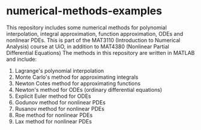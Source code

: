 # numerical-methods-examples
This repository includes some numerical methods for polynomial interpolation, integral approximation, function approximation, ODEs and nonlinear PDEs. This is part of the MAT3110 (Introduction to Numerical Analysis) course at UiO, in addition to MAT4380 (Nonlinear Partial Differential Equations)
The methods in this repository are written in MATLAB and include:
1. Lagrange's polynomial interpolation
2. Monte Carlo's method for approximating integrals
3. Newton Cotes method for approximating functions
4. Newton's method for ODEs (ordinary differential equations)
5. Explicit Euler method for ODEs
6. Godunov method for nonlinear PDEs
7. Rusanov method for nonlinear PDEs
8. Roe method for nonlinear PDEs
9. Lax method for nonlinear PDEs
